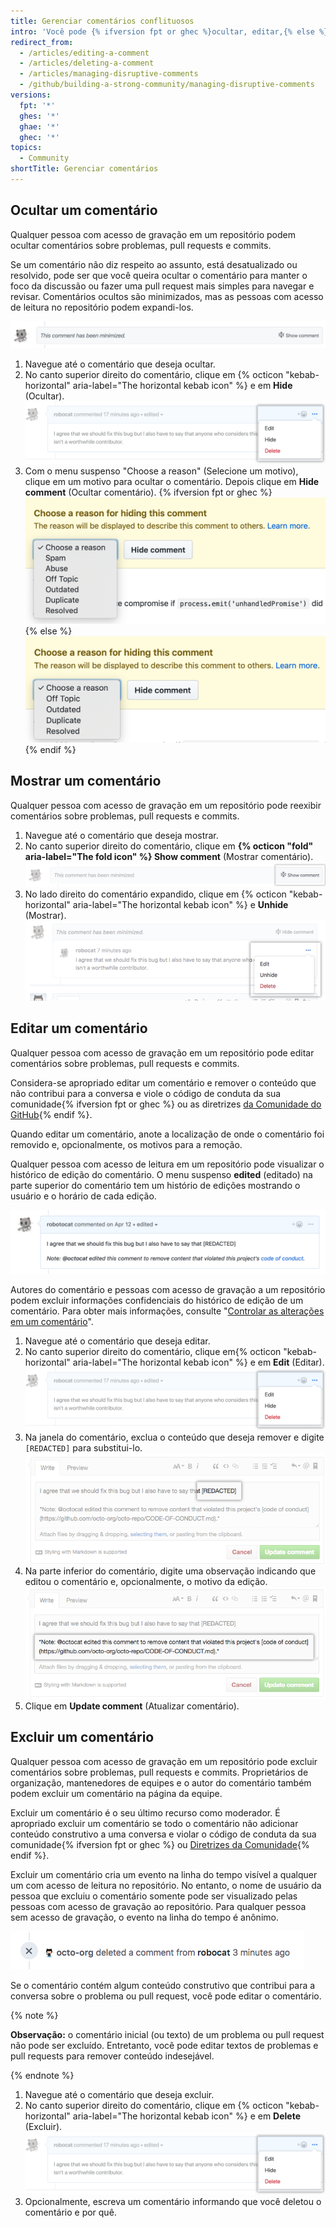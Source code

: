```yaml
---
title: Gerenciar comentários conflituosos
intro: 'Você pode {% ifversion fpt or ghec %}ocultar, editar,{% else %}editar{% endif %} ou excluir comentários sobre problemas, pull request e commits.'
redirect_from:
  - /articles/editing-a-comment
  - /articles/deleting-a-comment
  - /articles/managing-disruptive-comments
  - /github/building-a-strong-community/managing-disruptive-comments
versions:
  fpt: '*'
  ghes: '*'
  ghae: '*'
  ghec: '*'
topics:
  - Community
shortTitle: Gerenciar comentários
---
```


## Ocultar um comentário

Qualquer pessoa com acesso de gravação em um repositório podem ocultar comentários sobre problemas, pull requests e commits.

Se um comentário não diz respeito ao assunto, está desatualizado ou resolvido, pode ser que você queira ocultar o comentário para manter o foco da discussão ou fazer uma pull request mais simples para navegar e revisar. Comentários ocultos são minimizados, mas as pessoas com acesso de leitura no repositório podem expandi-los.

![Comentário minimizado](/assets/images/help/repository/hidden-comment.png)

1. Navegue até o comentário que deseja ocultar.
2. No canto superior direito do comentário, clique em {% octicon "kebab-horizontal" aria-label="The horizontal kebab icon" %} e em **Hide** (Ocultar). ![Ícone horizontal kebab e menu comment moderation (moderação de comentários) mostrando as opções edit, hide, delete (editar, ocultar, excluir)](/assets/images/help/repository/comment-menu.png)
3. Com o menu suspenso "Choose a reason" (Selecione um motivo), clique em um motivo para ocultar o comentário. Depois clique em **Hide comment** (Ocultar comentário).
  {% ifversion fpt or ghec %}
  ![Menu suspenso Choose reason for hiding comment (Selecione um motivo para ocultar o comentário)](/assets/images/help/repository/choose-reason-for-hiding-comment.png)
  {% else %}
  ![Menu suspenso Choose reason for hiding comment (Selecione um motivo para ocultar o comentário)](/assets/images/help/repository/choose-reason-for-hiding-comment-ghe.png)
  {% endif %}

## Mostrar um comentário

Qualquer pessoa com acesso de gravação em um repositório pode reexibir comentários sobre problemas, pull requests e commits.

1. Navegue até o comentário que deseja mostrar.
2. No canto superior direito do comentário, clique em **{% octicon "fold" aria-label="The fold icon" %} Show comment** (Mostrar comentário). ![Mostrar texto de comentário](/assets/images/help/repository/hidden-comment-show.png)
3. No lado direito do comentário expandido, clique em {% octicon "kebab-horizontal" aria-label="The horizontal kebab icon" %} e **Unhide** (Mostrar). ![Ícone horizontal kebab e menu comment moderation (moderação de comentários) mostrando as opções edit, unhide, delete (editar, mostrar, excluir)](/assets/images/help/repository/comment-menu-hidden.png)

## Editar um comentário

Qualquer pessoa com acesso de gravação em um repositório pode editar comentários sobre problemas, pull requests e commits.

Considera-se apropriado editar um comentário e remover o conteúdo que não contribui para a conversa e viole o código de conduta da sua comunidade{% ifversion fpt or ghec %} ou as diretrizes [da Comunidade do GitHub](/free-pro-team@latest/github/site-policy/github-community-guidelines){% endif %}.

Quando editar um comentário, anote a localização de onde o comentário foi removido e, opcionalmente, os motivos para a remoção.

Qualquer pessoa com acesso de leitura em um repositório pode visualizar o histórico de edição do comentário. O menu suspenso **edited** (editado) na parte superior do comentário tem um histório de edições mostrando o usuário e o horário de cada edição.

![Comentário com observação adicional que o conteúdo foi redacted (suprimido)](/assets/images/help/repository/content-redacted-comment.png)

Autores do comentário e pessoas com acesso de gravação a um repositório podem excluir informações confidenciais do histórico de edição de um comentário. Para obter mais informações, consulte "[Controlar as alterações em um comentário](/communities/moderating-comments-and-conversations/tracking-changes-in-a-comment)".

1. Navegue até o comentário que deseja editar.
2. No canto superior direito do comentário, clique em{% octicon "kebab-horizontal" aria-label="The horizontal kebab icon" %} e em **Edit** (Editar). ![Ícone horizontal kebab e menu comment moderation (moderação de comentários) mostrando as opções edit, hide, delete e report (editar, ocultar, excluir e denunciar)](/assets/images/help/repository/comment-menu.png)
3. Na janela do comentário, exclua o conteúdo que deseja remover e digite `[REDACTED]` para substitui-lo. ![Janela de comentário com conteúdo redacted (suprimido)](/assets/images/help/issues/redacted-content-comment.png)
4. Na parte inferior do comentário, digite uma observação indicando que editou o comentário e, opcionalmente, o motivo da edição. ![Janela de comentário com observação adicional que o conteúdo foi redacted (suprimido)](/assets/images/help/issues/note-content-redacted-comment.png)
5. Clique em **Update comment** (Atualizar comentário).

## Excluir um comentário

Qualquer pessoa com acesso de gravação em um repositório pode excluir comentários sobre problemas, pull requests e commits. Proprietários de organização, mantenedores de equipes e o autor do comentário também podem excluir um comentário na página da equipe.

Excluir um comentário é o seu último recurso como moderador. É apropriado excluir um comentário se todo o comentário não adicionar conteúdo construtivo a uma conversa e violar o código de conduta da sua comunidade{% ifversion fpt or ghec %} ou [Diretrizes da Comunidade](/free-pro-team@latest/github/site-policy/github-community-guidelines){% endif %}.

Excluir um comentário cria um evento na linha do tempo visível a qualquer um com acesso de leitura no repositório. No entanto, o nome de usuário da pessoa que excluiu o comentário somente pode ser visualizado pelas pessoas com acesso de gravação ao repositório. Para qualquer pessoa sem acesso de gravação, o evento na linha do tempo é anônimo.

![Evento anônimo de linha do tempo de um comentário excluído](/assets/images/help/issues/anonymized-timeline-entry-for-deleted-comment.png)

Se o comentário contém algum conteúdo construtivo que contribui para a conversa sobre o problema ou pull request, você pode editar o comentário.

{% note %}

**Observação:** o comentário inicial (ou texto) de um problema ou pull request não pode ser excluído. Entretanto, você pode editar textos de problemas e pull requests para remover conteúdo indesejável.

{% endnote %}

1. Navegue até o comentário que deseja excluir.
2. No canto superior direito do comentário, clique em {% octicon "kebab-horizontal" aria-label="The horizontal kebab icon" %} e em **Delete** (Excluir). ![Ícone horizontal kebab e menu comment moderation (moderação de comentários) mostrando as opções edit, hide, delete e report (editar, ocultar, excluir e denunciar)](/assets/images/help/repository/comment-menu.png)
3. Opcionalmente, escreva um comentário informando que você deletou o comentário e por quê.
